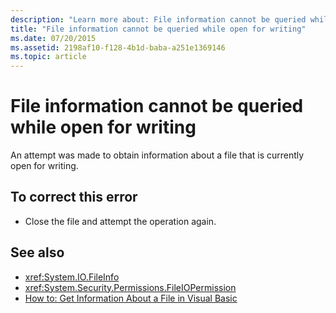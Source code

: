 ```yaml
---
description: "Learn more about: File information cannot be queried while open for writing"
title: "File information cannot be queried while open for writing"
ms.date: 07/20/2015
ms.assetid: 2198af10-f128-4b1d-baba-a251e1369146
ms.topic: article
---
```

# File information cannot be queried while open for writing

An attempt was made to obtain information about a file that is currently open for writing.  
  
## To correct this error  
  
- Close the file and attempt the operation again.  
  
## See also

- <xref:System.IO.FileInfo>
- <xref:System.Security.Permissions.FileIOPermission>
- [How to: Get Information About a File in Visual Basic](/previous-versions/visualstudio/visual-studio-2010/abtzf6f7(v=vs.100))
